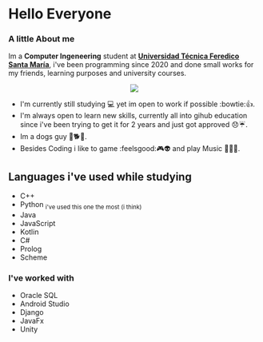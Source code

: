 # Hello Everyone

### A little About me
Im a **Computer Ingeneering** student at <ins>**Universidad Técnica Feredico Santa María**</ins>, i've been programming since 2020 and done small works for my friends, learning purposes and university courses.

<p align="center">
  <img src="https://vra.usm.cl/backup-vra-2022/wp-content/uploads/2000/10/demo1-1582x525.jpg">
</p>

* I'm currently still studying 💻 yet im open to work if possible :bowtie::+1:.
* I'm always open to learn new skills, currently all into gihub education since i've been trying to get it for 2 years and just got approved 😞☔.
* Im a dogs guy 🐶🐕🦮.
* Besides Coding i like to game :feelsgood:🎮👽 and play Music 🎼🎹🎶.

## Languages i've used while studying
- C++
- Python <sub>i've used this one the most (i think)</sub>
- Java
- JavaScript
- Kotlin
- C#
- Prolog
- Scheme

### I've worked with

- Oracle SQL
- Android Studio
- Django
- JavaFx
- Unity
